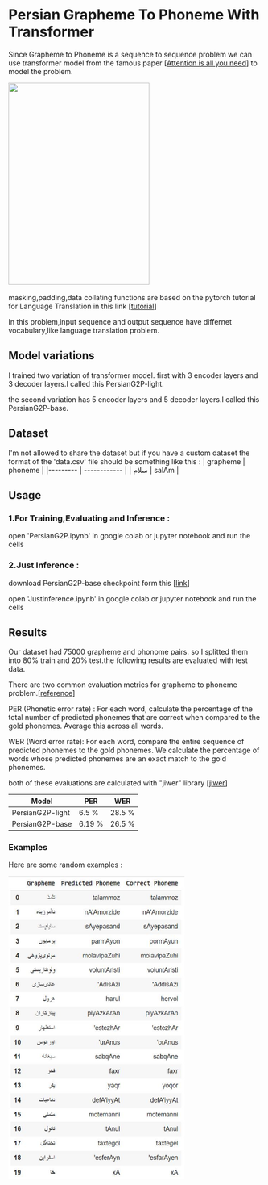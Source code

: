 # Persian Grapheme To Phoneme With Transformer

Since Grapheme to Phoneme is a sequence to sequence problem we can use transformer model from the famous paper [[Attention is all you need](https://arxiv.org/abs/1706.03762)] to model the problem.

<img src=https://media.arxiv-vanity.com/render-output/6494154/Figures/ModalNet-21.png width="280" height="400" />

masking,padding,data collating functions are based on the pytorch tutorial for Language Translation in this link [[tutorial](https://pytorch.org/tutorials/beginner/translation_transformer.html)]

In this problem,input sequence and output sequence have differnet vocabulary,like language translation problem.


## Model variations
I trained two variation of transformer model. first with 3 encoder layers and 3 decoder layers.I called this PersianG2P-light.

the second variation has 5 encoder layers and 5 decoder layers.I called this PersianG2P-base.

## Dataset
I'm not allowed to share the dataset but if you have a custom dataset the format of the 'data.csv' file should be something like this :
| grapheme   | phoneme          |
|---------  | ------------      |
| سلام       |  salAm           |


## Usage

 


### 1.For Training,Evaluating and Inference :
open 'PersianG2P.ipynb' in google colab or jupyter notebook and run the cells

### 2.Just Inference :
download PersianG2P-base checkpoint form this [[link](https://drive.google.com/file/d/10zLUN9nDnw-x82_b8SpZAR8NZibRs1WK/view?usp=sharing)]

open 'JustInference.ipynb' in google colab or jupyter notebook and run the cells


## Results
Our dataset had 75000 grapheme and phonome pairs. so I splitted them into 80% train and 20% test.the following results are evaluated with test data.

There are two common evaluation metrics for grapheme to phoneme problem.[[reference](https://github.com/CiscoDevNet/g2p_seq2seq_pytorch)]

PER (Phonetic error rate) : For each word, calculate the percentage of the total number of predicted phonemes that are correct when compared to the gold phonemes. Average this across all words.

WER (Word error rate): For each word, compare the entire sequence of predicted phonemes to the gold phonemes. We calculate the percentage of words whose predicted phonemes are an exact match to the gold phonemes.

both of these evaluations are calculated with "jiwer" library [[jiwer](https://github.com/jitsi/jiwer)]

 
| Model                  |  PER              |       WER        |  
|---------               | ------------      |  ------------    |
| PersianG2P-light       |  6.5 %            |     28.5 %       |
| PersianG2P-base        |  6.19 %           |     26.5 %       |

### Examples
Here are some random examples :

<img src=https://github.com/sajadalipour7/Persian-Grapheme-To-Phoneme-With-Transformer/blob/main/examples.JPG width="350" height="600" />
